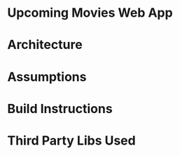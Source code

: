 # Upcoming Movies Web App

# Architecture

# Assumptions

# Build Instructions

# Third Party Libs Used
